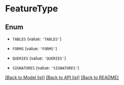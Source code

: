 # FeatureType


## Enum

* `TABLES` (value: `'TABLES'`)

* `FORMS` (value: `'FORMS'`)

* `QUERIES` (value: `'QUERIES'`)

* `SIGNATURES` (value: `'SIGNATURES'`)

[[Back to Model list]](../README.md#documentation-for-models) [[Back to API list]](../README.md#documentation-for-api-endpoints) [[Back to README]](../README.md)


